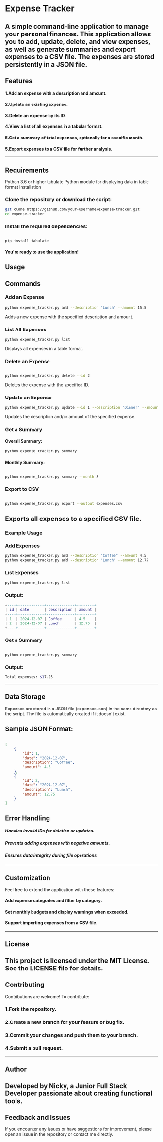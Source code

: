 # Expense Tracker
A simple command-line application to manage your personal finances. This application allows you to add, update, delete, and view expenses, as well as generate summaries and export expenses to a CSV file. The expenses are stored persistently in a JSON file.
---
## Features
#### 1.Add an expense with a description and amount.
#### 2.Update an existing expense.
#### 3.Delete an expense by its ID.
#### 4.View a list of all expenses in a tabular format.
#### 5.Get a summary of total expenses, optionally for a specific month.
#### 5.Export expenses to a CSV file for further analysis.
---
## Requirements
Python 3.6 or higher
tabulate Python module for displaying data in table format
Installation
### Clone the repository or download the script:

````bash
git clone https://github.com/your-username/expense-tracker.git
cd expense-tracker
````
### Install the required dependencies:

````bash

pip install tabulate
````
#### You're ready to use the application!
## Usage
## Commands
### Add an Expense

````bash
python expense_tracker.py add --description "Lunch" --amount 15.5
````
Adds a new expense with the specified description and amount.

### List All Expenses

````bash
python expense_tracker.py list
````
Displays all expenses in a table format.

### Delete an Expense

````bash

python expense_tracker.py delete --id 2
````
Deletes the expense with the specified ID.

### Update an Expense

````bash
python expense_tracker.py update --id 1 --description "Dinner" --amount 20
````
Updates the description and/or amount of the specified expense.

### Get a Summary

#### Overall Summary:
````bash
python expense_tracker.py summary
````
#### Monthly Summary:
````bash

python expense_tracker.py summary --month 8
````
### Export to CSV

````bash

python expense_tracker.py export --output expenses.csv
````
## Exports all expenses to a specified CSV file.

### Example Usage
### Add Expenses
````bash
python expense_tracker.py add --description "Coffee" --amount 4.5
python expense_tracker.py add --description "Lunch" --amount 12.75
````
### List Expenses
````bash
python expense_tracker.py list
````
### Output:

````lua
+----+------------+-------------+--------+
| id | date       | description | amount |
+----+------------+-------------+--------+
| 1  | 2024-12-07 | Coffee      | 4.5    |
| 2  | 2024-12-07 | Lunch       | 12.75  |
+----+------------+-------------+--------+
````
### Get a Summary
````bash

python expense_tracker.py summary
````
### Output:

````bash
Total expenses: $17.25
````
---

## Data Storage
Expenses are stored in a JSON file (expenses.json) in the same directory as the script. The file is automatically created if it doesn't exist.

## Sample JSON Format:
````json

[
    {
        "id": 1,
        "date": "2024-12-07",
        "description": "Coffee",
        "amount": 4.5
    },
    {
        "id": 2,
        "date": "2024-12-07",
        "description": "Lunch",
        "amount": 12.75
    }
]
````
## Error Handling
##### Handles invalid IDs for deletion or updates.
##### Prevents adding expenses with negative amounts.
##### Ensures data integrity during file operations
--- 
## Customization
Feel free to extend the application with these features:

#### Add expense categories and filter by category.
#### Set monthly budgets and display warnings when exceeded.
#### Support importing expenses from a CSV file.
--- 
## License
This project is licensed under the MIT License. See the LICENSE file for details.
--- 
## Contributing
Contributions are welcome! To contribute:

### 1.Fork the repository.
### 2.Create a new branch for your feature or bug fix.
### 3.Commit your changes and push them to your branch.
### 4.Submit a pull request.
--- 
## Author
Developed by Nicky, a Junior Full Stack Developer passionate about creating functional tools.
--- 
## Feedback and Issues
If you encounter any issues or have suggestions for improvement, please open an issue in the repository or contact me directly.
